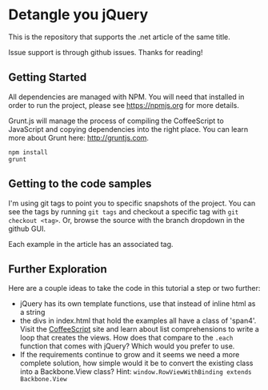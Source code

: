 # Detangle you jQuery

This is the repository that supports the .net article of the same title.

Issue support is through github issues. Thanks for reading!

## Getting Started

All dependencies are managed with NPM. You will need that installed in
order to run the project, please see https://npmjs.org for more details.

Grunt.js will manage the process of compiling the CoffeeScript to
JavaScript and copying dependencies into the right place. You can learn
more about Grunt here: http://gruntjs.com.

```
npm install
grunt
```

## Getting to the code samples

I'm using git tags to point you to specific snapshots of the project.
You can see the tags by running `git tags` and checkout a specific tag
with `git checkout <tag>`. Or, browse the source with the branch
dropdown in the github GUI.

Each example in the article has an associated tag.

## Further Exploration

Here are a couple ideas to take the code in this tutorial a step or two
further:

- jQuery has its own template functions, use that instead of inline html as a
  string
- the divs in index.html that hold the examples all have a class of
  'span4'. Visit the [CoffeeScript](http://coffeescript.org) site and learn about list
  comprehensions to write a loop that creates the views. How does that
  compare to the `.each` function that comes with jQuery? Which would
  you prefer to use.
- If the requirements continue to grow and it seems we need a more
  complete solution, how simple would it be to convert the existing class into a
  Backbone.View class? Hint: `window.RowViewWithBinding extends
  Backbone.View`
